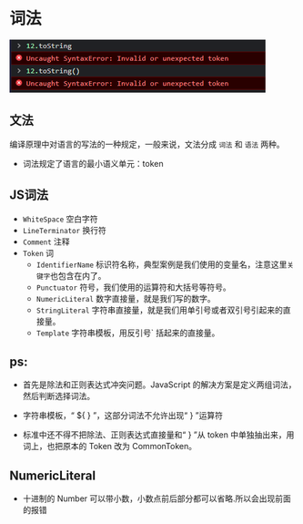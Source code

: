 # 词法
![](/image/653e58f7fcbc9d776f19b8d9737136c.png)

## 文法
编译原理中对语言的写法的一种规定，一般来说，文法分成 `词法` 和 `语法` 两种。
- 词法规定了语言的最小语义单元：token

## JS词法
- `WhiteSpace` 空白字符
- `LineTerminator` 换行符
- `Comment` 注释
- `Token` 词
  - `IdentifierName` 标识符名称，典型案例是我们使用的变量名，注意这里`关键字`也包含在内了。
  - `Punctuator` 符号，我们使用的运算符和大括号等符号。
  - `NumericLiteral` 数字直接量，就是我们写的数字。
  - `StringLiteral` 字符串直接量，就是我们用单引号或者双引号引起来的直接量。
  - `Template` 字符串模板，用反引号` 括起来的直接量。

## ps:
- 首先是除法和正则表达式冲突问题。JavaScript 的解决方案是定义两组词法，然后判断选择词法。
- 字符串模板，“ ${ } ”，这部分词法不允许出现“ } ”运算符

- 标准中还不得不把除法、正则表达式直接量和“ } ”从 token 中单独抽出来，用词上，也把原本的 Token 改为 CommonToken。

## NumericLiteral
- 十进制的 Number 可以带小数，小数点前后部分都可以省略.所以会出现前面的报错